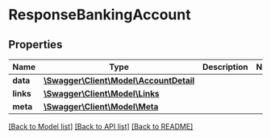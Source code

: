 # ResponseBankingAccount

## Properties
Name | Type | Description | Notes
------------ | ------------- | ------------- | -------------
**data** | [**\Swagger\Client\Model\AccountDetail**](AccountDetail.md) |  | 
**links** | [**\Swagger\Client\Model\Links**](Links.md) |  | 
**meta** | [**\Swagger\Client\Model\Meta**](Meta.md) |  | 

[[Back to Model list]](../README.md#documentation-for-models) [[Back to API list]](../README.md#documentation-for-api-endpoints) [[Back to README]](../README.md)

